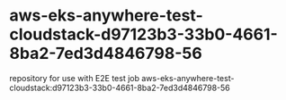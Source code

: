 # aws-eks-anywhere-test-cloudstack-d97123b3-33b0-4661-8ba2-7ed3d4846798-56
repository for use with E2E test job aws-eks-anywhere-test-cloudstack:d97123b3-33b0-4661-8ba2-7ed3d4846798-56
